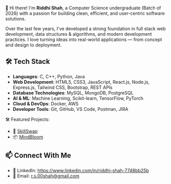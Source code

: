 
👋 Hi there! I'm **Riddhi Shah**, a Computer Science undergraduate (Batch of 2026) with a passion for building clean, efficient, and user-centric software solutions.

Over the last few years, I've developed a strong foundation in full stack web development, data structures & algorithms, and modern development practices. I love turning ideas into real-world applications — from concept and design to deployment.

## 🛠️ Tech Stack
- **Languages**: C, C++, Python, Java
- **Web Development**: HTML5, CSS3, JavaScript, React.js, Node.js, Express.js, Tailwind CSS, Bootstrap, REST APIs
- **Database Technologies**: MySQL, MongoDB, PostgreSQL
- **AI & ML**: Machine Learning, Scikit-learn, TensorFlow, PyTorch
- **Cloud & DevOps**: Docker, AWS
- **Developer Tools**: Git, GitHub, VS Code, Postman, JIRA

🛠️ Featured Projects:
- 🎯 [SkillSwap](https://github.com/riddhi010/skillswap)
- 📦 [MindBloom](https://github.com/riddhi010/MindBloom)


## 📫 Connect With Me
- 💼 LinkedIn: https://www.linkedin.com/in/riddhi-shah-7748bb25b
- 📧 Email: r.s.00shah@gmail.com


